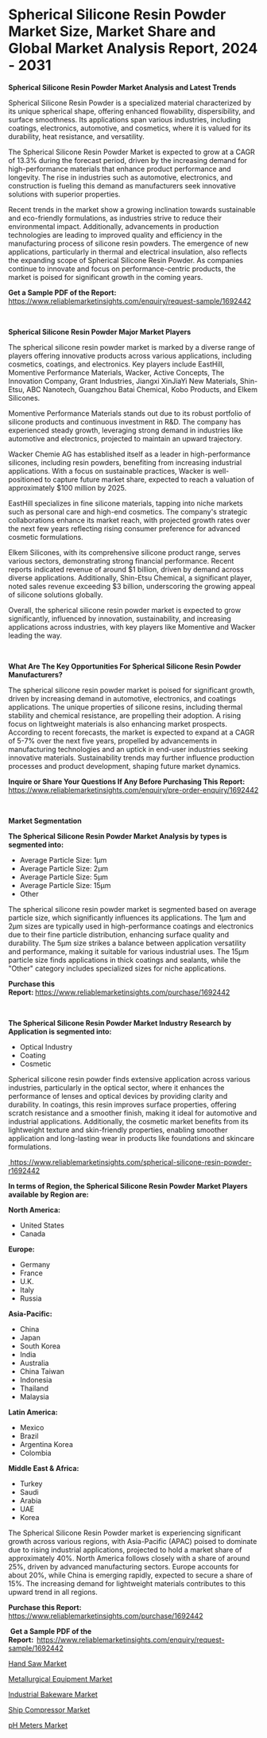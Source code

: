 <p><h1>Spherical Silicone Resin Powder Market Size, Market Share and Global Market Analysis Report, 2024 - 2031</h1></p><p><strong>Spherical Silicone Resin Powder Market Analysis and Latest Trends</strong></p>
<p><p>Spherical Silicone Resin Powder is a specialized material characterized by its unique spherical shape, offering enhanced flowability, dispersibility, and surface smoothness. Its applications span various industries, including coatings, electronics, automotive, and cosmetics, where it is valued for its durability, heat resistance, and versatility. </p><p>The Spherical Silicone Resin Powder Market is expected to grow at a CAGR of 13.3% during the forecast period, driven by the increasing demand for high-performance materials that enhance product performance and longevity. The rise in industries such as automotive, electronics, and construction is fueling this demand as manufacturers seek innovative solutions with superior properties. </p><p>Recent trends in the market show a growing inclination towards sustainable and eco-friendly formulations, as industries strive to reduce their environmental impact. Additionally, advancements in production technologies are leading to improved quality and efficiency in the manufacturing process of silicone resin powders. The emergence of new applications, particularly in thermal and electrical insulation, also reflects the expanding scope of Spherical Silicone Resin Powder. As companies continue to innovate and focus on performance-centric products, the market is poised for significant growth in the coming years.</p></p>
<p><strong>Get a Sample PDF of the Report:&nbsp;</strong> <a href="https://www.reliablemarketinsights.com/enquiry/request-sample/1692442?utm_campaign=1425&utm_medium=2&utm_source=Github&utm_content=ia&utm_term=20102024&utm_id=spherical-silicone-resin-powder">https://www.reliablemarketinsights.com/enquiry/request-sample/1692442</a></p>
<p>&nbsp;</p>
<p><strong>Spherical Silicone Resin Powder Major Market Players</strong></p>
<p><p>The spherical silicone resin powder market is marked by a diverse range of players offering innovative products across various applications, including cosmetics, coatings, and electronics. Key players include EastHill, Momentive Performance Materials, Wacker, Active Concepts, The Innovation Company, Grant Industries, Jiangxi XinJiaYi New Materials, Shin-Etsu, ABC Nanotech, Guangzhou Batai Chemical, Kobo Products, and Elkem Silicones.</p><p>Momentive Performance Materials stands out due to its robust portfolio of silicone products and continuous investment in R&D. The company has experienced steady growth, leveraging strong demand in industries like automotive and electronics, projected to maintain an upward trajectory.</p><p>Wacker Chemie AG has established itself as a leader in high-performance silicones, including resin powders, benefiting from increasing industrial applications. With a focus on sustainable practices, Wacker is well-positioned to capture future market share, expected to reach a valuation of approximately $100 million by 2025.</p><p>EastHill specializes in fine silicone materials, tapping into niche markets such as personal care and high-end cosmetics. The company's strategic collaborations enhance its market reach, with projected growth rates over the next few years reflecting rising consumer preference for advanced cosmetic formulations.</p><p>Elkem Silicones, with its comprehensive silicone product range, serves various sectors, demonstrating strong financial performance. Recent reports indicated revenue of around $1 billion, driven by demand across diverse applications. Additionally, Shin-Etsu Chemical, a significant player, noted sales revenue exceeding $3 billion, underscoring the growing appeal of silicone solutions globally.</p><p>Overall, the spherical silicone resin powder market is expected to grow significantly, influenced by innovation, sustainability, and increasing applications across industries, with key players like Momentive and Wacker leading the way.</p></p>
<p>&nbsp;</p>
<p><strong>What Are The Key Opportunities For Spherical Silicone Resin Powder Manufacturers?</strong></p>
<p><p>The spherical silicone resin powder market is poised for significant growth, driven by increasing demand in automotive, electronics, and coatings applications. The unique properties of silicone resins, including thermal stability and chemical resistance, are propelling their adoption. A rising focus on lightweight materials is also enhancing market prospects. According to recent forecasts, the market is expected to expand at a CAGR of 5-7% over the next five years, propelled by advancements in manufacturing technologies and an uptick in end-user industries seeking innovative materials. Sustainability trends may further influence production processes and product development, shaping future market dynamics.</p></p>
<p><strong>Inquire or Share Your Questions If Any Before Purchasing This Report:</strong> <a href="https://www.reliablemarketinsights.com/enquiry/pre-order-enquiry/1692442?utm_campaign=1425&utm_medium=2&utm_source=Github&utm_content=ia&utm_term=20102024&utm_id=spherical-silicone-resin-powder">https://www.reliablemarketinsights.com/enquiry/pre-order-enquiry/1692442</a></p>
<p>&nbsp;</p>
<p><strong>Market Segmentation</strong></p>
<p><strong>The Spherical Silicone Resin Powder Market Analysis by types is segmented into:</strong></p>
<p><ul><li>Average Particle Size: 1µm</li><li>Average Particle Size: 2µm</li><li>Average Particle Size: 5µm</li><li>Average Particle Size: 15µm</li><li>Other</li></ul></p>
<p><p>The spherical silicone resin powder market is segmented based on average particle size, which significantly influences its applications. The 1µm and 2µm sizes are typically used in high-performance coatings and electronics due to their fine particle distribution, enhancing surface quality and durability. The 5µm size strikes a balance between application versatility and performance, making it suitable for various industrial uses. The 15µm particle size finds applications in thick coatings and sealants, while the "Other" category includes specialized sizes for niche applications.</p></p>
<p><strong>Purchase this Report:&nbsp;</strong><a href="https://www.reliablemarketinsights.com/purchase/1692442?utm_campaign=1425&utm_medium=2&utm_source=Github&utm_content=ia&utm_term=20102024&utm_id=spherical-silicone-resin-powder">https://www.reliablemarketinsights.com/purchase/1692442</a></p>
<p>&nbsp;</p>
<p><strong>The Spherical Silicone Resin Powder Market Industry Research by Application is segmented into:</strong></p>
<p><ul><li>Optical Industry</li><li>Coating</li><li>Cosmetic</li></ul></p>
<p><p>Spherical silicone resin powder finds extensive application across various industries, particularly in the optical sector, where it enhances the performance of lenses and optical devices by providing clarity and durability. In coatings, this resin improves surface properties, offering scratch resistance and a smoother finish, making it ideal for automotive and industrial applications. Additionally, the cosmetic market benefits from its lightweight texture and skin-friendly properties, enabling smoother application and long-lasting wear in products like foundations and skincare formulations.</p></p>
<p><a href="https://www.reliablemarketinsights.com/spherical-silicone-resin-powder-r1692442?utm_campaign=1425&utm_medium=2&utm_source=Github&utm_content=ia&utm_term=20102024&utm_id=spherical-silicone-resin-powder">&nbsp;https://www.reliablemarketinsights.com/spherical-silicone-resin-powder-r1692442</a></p>
<p><strong>In terms of Region, the Spherical Silicone Resin Powder Market Players available by Region are:</strong></p>
<p>
    <p> <strong> North America: </strong>
        <ul>
            <li>United States</li>
            <li>Canada</li>
        </ul>
        </p> 
    <p> <strong> Europe: </strong>
        <ul>
            <li>Germany</li>
            <li>France</li>
            <li>U.K.</li>
            <li>Italy</li>
            <li>Russia</li>
        </ul>
        </p> 
    <p> <strong> Asia-Pacific: </strong>
        <ul>
            <li>China</li>
            <li>Japan</li>
            <li>South Korea</li>
            <li>India</li>
            <li>Australia</li>
            <li>China Taiwan</li>
            <li>Indonesia</li>
            <li>Thailand</li>
            <li>Malaysia</li>
        </ul>
        </p> 
    <p> <strong> Latin America: </strong>
        <ul>
            <li>Mexico</li>
            <li>Brazil</li>
            <li>Argentina Korea</li>
            <li>Colombia</li>
        </ul>
        </p> 
    <p> <strong> Middle East & Africa: </strong>
        <ul>
            <li>Turkey</li>
            <li>Saudi</li>
            <li>Arabia</li>
            <li>UAE</li>
            <li>Korea</li>
        </ul>
    </p>
    </p>
<p><p>The Spherical Silicone Resin Powder market is experiencing significant growth across various regions, with Asia-Pacific (APAC) poised to dominate due to rising industrial applications, projected to hold a market share of approximately 40%. North America follows closely with a share of around 25%, driven by advanced manufacturing sectors. Europe accounts for about 20%, while China is emerging rapidly, expected to secure a share of 15%. The increasing demand for lightweight materials contributes to this upward trend in all regions.</p></p>
<p><strong>Purchase this Report: </strong><a href="https://www.reliablemarketinsights.com/purchase/1692442?utm_campaign=1425&utm_medium=2&utm_source=Github&utm_content=ia&utm_term=20102024&utm_id=spherical-silicone-resin-powder">https://www.reliablemarketinsights.com/purchase/1692442</a></p>
<p>&nbsp;<strong>Get a Sample PDF of the Report:&nbsp;&nbsp;</strong><a href="https://www.reliablemarketinsights.com/enquiry/request-sample/1692442?utm_campaign=1425&utm_medium=2&utm_source=Github&utm_content=ia&utm_term=20102024&utm_id=spherical-silicone-resin-powder">https://www.reliablemarketinsights.com/enquiry/request-sample/1692442</a></p>
<p><strong></strong></p>
<p><p><a href="https://www.linkedin.com/pulse/global-hand-saw-market-exploring-share-trends-future-growth-8uv3c?utm_campaign=1425&utm_medium=2&utm_source=Github&utm_content=ia&utm_term=20102024&utm_id=spherical-silicone-resin-powder">Hand Saw Market</a></p><p><a href="https://www.linkedin.com/pulse/trends-global-metallurgical-equipment-market-forecast-analysis-orq7c?utm_campaign=1425&utm_medium=2&utm_source=Github&utm_content=ia&utm_term=20102024&utm_id=spherical-silicone-resin-powder">Metallurgical Equipment Market</a></p><p><a href="https://www.linkedin.com/pulse/industrial-bakeware-market-size-growth-trends-statistics-ourmc?utm_campaign=1425&utm_medium=2&utm_source=Github&utm_content=ia&utm_term=20102024&utm_id=spherical-silicone-resin-powder">Industrial Bakeware Market</a></p><p><a href="https://www.linkedin.com/pulse/ship-compressor-market-industry-landscape-growth-trajectories-nk3gc?utm_campaign=1425&utm_medium=2&utm_source=Github&utm_content=ia&utm_term=20102024&utm_id=spherical-silicone-resin-powder">Ship Compressor Market</a></p><p><a href="https://www.linkedin.com/pulse/ph-meters-market-size-growth-trends-statistics-forecasts-rgspc?utm_campaign=1425&utm_medium=2&utm_source=Github&utm_content=ia&utm_term=20102024&utm_id=spherical-silicone-resin-powder">pH Meters Market</a></p></p>